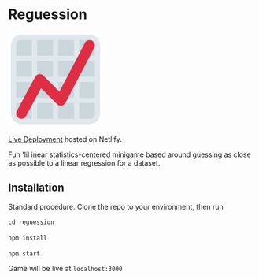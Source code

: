 # Reguession

![logo](/public/android-chrome-192x192.png)

[Live Deployment](https://reguession.netlify.app) hosted on Netlify.

Fun 'lil inear statistics-centered minigame based around guessing as close as possible to a linear regression for a dataset.

## Installation

Standard procedure. Clone the repo to your environment,
then run

```$
cd reguession

npm install

npm start
```

Game will be live at `localhost:3000`


